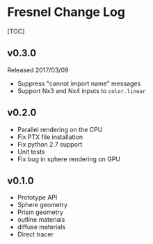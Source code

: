 # Fresnel Change Log

[TOC]

## v0.3.0

Released 2017/03/09

* Suppress "cannot import name" messages
* Support Nx3 and Nx4 inputs to ``color.linear``

## v0.2.0

* Parallel rendering on the CPU
* Fix PTX file installation
* Fix python 2.7 support
* Unit tests
* Fix bug in sphere rendering on GPU

## v0.1.0

* Prototype API
* Sphere geometry
* Prism geometry
* outline materials
* diffuse materials
* Direct tracer
